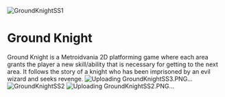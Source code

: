 ![GroundKnightSS1](https://github.com/colbyb123/GroundKnight/assets/141436725/29595dc2-c9ab-4dad-b439-5678c416dc98)
# Ground Knight
Ground Knight is a Metroidvania 2D platforming game where each area grants the player a new skill/ability that is necessary for getting to the next area. It follows the story of a knight who has been imprisoned by an evil wizard and seeks revenge.
![Uploading GroundKnightSS3.PNG…]()
![GroundKnightSS2](https://github.com/colbyb123/GroundKnight/assets/141436725/7a7861fc-4503-4311-b4f7-ec6ed42b72bf)
![Uploading GroundKnightSS2.PNG…]()
